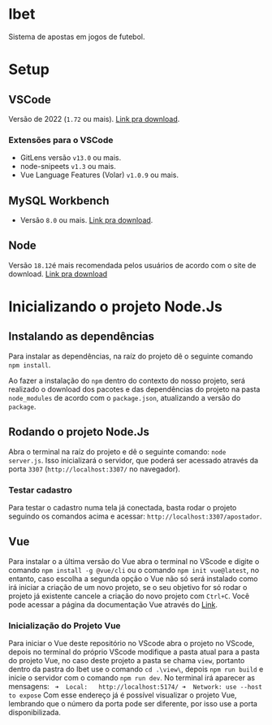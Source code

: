 # Ibet
Sistema de apostas em jogos de futebol.

# Setup
## VSCode
Versão de 2022 (`1.72` ou mais). [Link pra download](https://code.visualstudio.com/).
### Extensões para o VSCode
- GitLens versão `v13.0` ou mais.
- node-snipeets `v1.3` ou mais.
- Vue Language Features (Volar) `v1.0.9` ou mais.

## MySQL Workbench
- Versão `8.0` ou mais. [Link pra download](https://dev.mysql.com/downloads/workbench/).

## Node
Versão `18.12`é mais recomendada pelos usuários de acordo com o site de download. [Link pra download](https://nodejs.org/en/)

# Inicializando o projeto Node.Js

## Instalando as dependências

Para instalar as dependências, na raíz do projeto dê o seguinte comando `npm install`. 

Ao fazer a instalação do `npm` dentro do contexto do nosso projeto, será realizado o download dos pacotes e das dependências do projeto na pasta `node_modules` de acordo com o `package.json`, atualizando a versão do `package`.
## Rodando o projeto Node.Js
Abra o terminal na raíz do projeto e dê o seguinte comando: `node server.js`. Isso inicializará o servidor, que poderá ser acessado através da porta `3307` (`http://localhost:3307/` no navegador). 

### Testar cadastro
Para testar o cadastro numa tela já conectada, basta rodar o projeto seguindo os comandos acima e acessar: `http://localhost:3307/apostador`.
## Vue
Para instalar o a última versão do Vue abra o terminal no VScode e digite o comando `npm install -g @vue/cli` ou o comando `npm init vue@latest`, no entanto, caso escolha a segunda opção o Vue não só será instalado como irá iniciar a criação de um novo projeto, se o seu objetivo for só rodar o projeto já existente cancele a criação do novo projeto com `Ctrl+C`.
Você pode acessar a página da documentação Vue através do [Link](https://vuejs.org/guide/quick-start.html#creating-a-vue-application).
### Inicialização do Projeto Vue
Para iniciar o Vue deste repositório no VScode abra o projeto no VScode, depois no terminal do próprio VScode modifique a pasta atual para a pasta do projeto Vue, no caso deste projeto a pasta se chama `view`, portanto dentro da pastra do Ibet use o comando `cd .\view\`, depois `npm run build` e inicie o servidor com o comando `npm run dev`. No terminal irá aparecer as mensagens: 
` ➜  Local:   http://localhost:5174/
  ➜  Network: use --host to expose`
Com  esse endereço já é possível visualizar o projeto Vue, lembrando que o número da porta pode ser diferente, por isso use a porta disponibilizada.   
 

